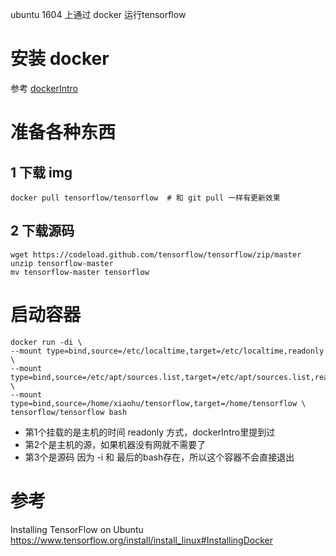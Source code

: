 ubuntu 1604 上通过 docker 运行tensorflow
# 安装 docker
参考 [dockerIntro](tools/dockerIntro.md)

# 准备各种东西
## 1 下载 img
```
docker pull tensorflow/tensorflow  # 和 git pull 一样有更新效果
```
## 2 下载源码
```
wget https://codeload.github.com/tensorflow/tensorflow/zip/master
unzip tensorflow-master
mv tensorflow-master tensorflow
```

# 启动容器
```
docker run -di \
--mount type=bind,source=/etc/localtime,target=/etc/localtime,readonly \
--mount type=bind,source=/etc/apt/sources.list,target=/etc/apt/sources.list,readonly \
--mount type=bind,source=/home/xiaohu/tensorflow,target=/home/tensorflow \
tensorflow/tensorflow bash
```
- 第1个挂载的是主机的时间 readonly 方式，dockerIntro里提到过
- 第2个是主机的源，如果机器没有网就不需要了
- 第3个是源码
因为 -i 和 最后的bash存在，所以这个容器不会直接退出

# 参考
Installing TensorFlow on Ubuntu  
<https://www.tensorflow.org/install/install_linux#InstallingDocker>  